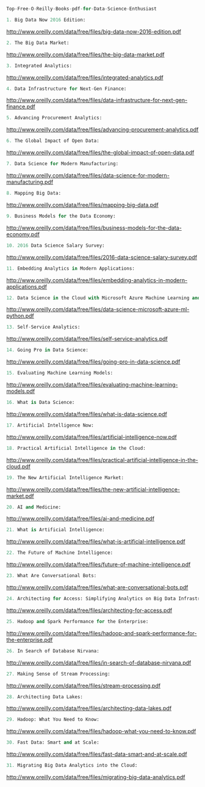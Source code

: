 
``` python
Top-Free-O-Reilly-Books-pdf-for-Data-Science-Enthusiast
```

``` python 
1. Big Data Now 2016 Edition: 
``` 
http://www.oreilly.com/data/free/files/big-data-now-2016-edition.pdf

``` python
2. The Big Data Market:
```
http://www.oreilly.com/data/free/files/the-big-data-market.pdf

``` python
3. Integrated Analytics:
```
http://www.oreilly.com/data/free/files/integrated-analytics.pdf

``` python
4. Data Infrastructure for Next-Gen Finance:
```
http://www.oreilly.com/data/free/files/data-infrastructure-for-next-gen-finance.pdf

``` python
5. Advancing Procurement Analytics:
```
http://www.oreilly.com/data/free/files/advancing-procurement-analytics.pdf

``` python
6. The Global Impact of Open Data:
```
http://www.oreilly.com/data/free/files/the-global-impact-of-open-data.pdf

``` python
7. Data Science for Modern Manufacturing:
```
http://www.oreilly.com/data/free/files/data-science-for-modern-manufacturing.pdf

``` python
8. Mapping Big Data:
```
http://www.oreilly.com/data/free/files/mapping-big-data.pdf

``` python
9. Business Models for the Data Economy:
```
http://www.oreilly.com/data/free/files/business-models-for-the-data-economy.pdf

``` python
10. 2016 Data Science Salary Survey:
```
http://www.oreilly.com/data/free/files/2016-data-science-salary-survey.pdf


``` python
11. Embedding Analytics in Modern Applications:
```
http://www.oreilly.com/data/free/files/embedding-analytics-in-modern-applications.pdf

``` python
12. Data Science in the Cloud with Microsoft Azure Machine Learning and Python:
```
http://www.oreilly.com/data/free/files/data-science-microsoft-azure-ml-python.pdf

``` python
13. Self-Service Analytics:
```
http://www.oreilly.com/data/free/files/self-service-analytics.pdf

``` python
14. Going Pro in Data Science:
```
http://www.oreilly.com/data/free/files/going-pro-in-data-science.pdf

``` python
15. Evaluating Machine Learning Models:
``` 
http://www.oreilly.com/data/free/files/evaluating-machine-learning-models.pdf

``` python
16. What is Data Science:
```
http://www.oreilly.com/data/free/files/what-is-data-science.pdf

``` python
17. Artificial Intelligence Now:
```
http://www.oreilly.com/data/free/files/artificial-intelligence-now.pdf

``` python
18. Practical Artificial Intelligence in the Cloud:
```
http://www.oreilly.com/data/free/files/practical-artificial-intelligence-in-the-cloud.pdf

``` python
19. The New Artificial Intelligence Market:
```
http://www.oreilly.com/data/free/files/the-new-artificial-intelligence-market.pdf

``` python
20. AI and Medicine:
```
http://www.oreilly.com/data/free/files/ai-and-medicine.pdf

``` python
21. What is Artificial Intelligence:
```
http://www.oreilly.com/data/free/files/what-is-artificial-intelligence.pdf

``` python
22. The Future of Machine Intelligence:
```
http://www.oreilly.com/data/free/files/future-of-machine-intelligence.pdf

``` python
23. What Are Conversational Bots:
```
http://www.oreilly.com/data/free/files/what-are-conversational-bots.pdf

``` python
24. Architecting for Access: Simplifying Analytics on Big Data Infrastructure:
```
http://www.oreilly.com/data/free/files/architecting-for-access.pdf

``` python
25. Hadoop and Spark Performance for the Enterprise:
```
http://www.oreilly.com/data/free/files/hadoop-and-spark-performance-for-the-enterprise.pdf

``` python
26. In Search of Database Nirvana:
```
http://www.oreilly.com/data/free/files/in-search-of-database-nirvana.pdf

``` python
27. Making Sense of Stream Processing:
```
http://www.oreilly.com/data/free/files/stream-processing.pdf

``` python
28. Architecting Data Lakes:
```
http://www.oreilly.com/data/free/files/architecting-data-lakes.pdf

``` python
29. Hadoop: What You Need to Know:
```
http://www.oreilly.com/data/free/files/hadoop-what-you-need-to-know.pdf

``` python
30. Fast Data: Smart and at Scale:
```
http://www.oreilly.com/data/free/files/fast-data-smart-and-at-scale.pdf

``` python
31. Migrating Big Data Analytics into the Cloud:
```
http://www.oreilly.com/data/free/files/migrating-big-data-analytics.pdf

